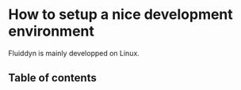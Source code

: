 # How to setup a nice development environment

Fluiddyn is mainly developped on Linux.

## Table of contents

```{tableofcontents}
```
